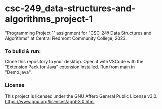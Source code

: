 # csc-249_data-structures-and-algorithms_project-1
"Programming Project 1" assignment for "CSC-249 Data Structures and Algorithms" at Central Piedmont Community College, 2023.

### To build & run:
Clone this repository to your desktop.
Open it with VSCode with the "Extension Pack for Java" extension installed.
Run from main in "Demo.java".

### License
This project is licensed under the GNU Affero General Public License v3.0. 
https://www.gnu.org/licenses/agpl-3.0.html
